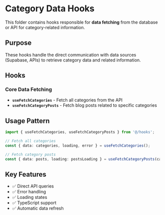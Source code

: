 # Category Data Hooks

This folder contains hooks responsible for **data fetching** from the database or API for category-related information.

## Purpose
These hooks handle the direct communication with data sources (Supabase, APIs) to retrieve category data and related information.

## Hooks

### Core Data Fetching
- **`useFetchCategories`** - Fetch all categories from the API
- **`useFetchCategoryPosts`** - Fetch blog posts related to specific categories

## Usage Pattern
```typescript
import { useFetchCategories, useFetchCategoryPosts } from '@/hooks';

// Fetch all categories
const { data: categories, loading, error } = useFetchCategories();

// Fetch category posts
const { data: posts, loading: postsLoading } = useFetchCategoryPosts(categoryId);
```

## Key Features
- ✅ Direct API queries
- ✅ Error handling
- ✅ Loading states
- ✅ TypeScript support
- ✅ Automatic data refresh

